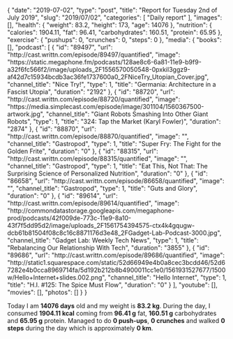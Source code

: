 {
    "date": "2019-07-02",
    "type": "post",
    "title": "Report for Tuesday 2nd of July 2019",
    "slug": "2019\/07\/02",
    "categories": [
        "Daily report"
    ],
    "images": [],
    "health": {
        "weight": 83.2,
        "height": 173,
        "age": 14076
    },
    "nutrition": {
        "calories": 1904.11,
        "fat": 96.41,
        "carbohydrates": 160.51,
        "protein": 65.95
    },
    "exercise": {
        "pushups": 0,
        "crunches": 0,
        "steps": 0
    },
    "media": {
        "books": [],
        "podcast": [
            {
                "id": "89497",
                "url": "http:\/\/cast.writtn.com\/episode\/89497\/quantified",
                "image": "https:\/\/static.megaphone.fm\/podcasts\/128ae8c6-6a81-11e9-b9f9-a32f6fc566f2\/image\/uploads_2F1556570050548-0pxkil3ggz9-af42d7c15934bcdb3ac36fe1737600a0_2FNiceTry_Utopian_Cover.jpg",
                "channel_title": "Nice Try!",
                "type": 1,
                "title": "Germania: Architecture in a Fascist Utopia",
                "duration": "2192"
            },
            {
                "id": "88720",
                "url": "http:\/\/cast.writtn.com\/episode\/88720\/quantified",
                "image": "https:\/\/media.simplecast.com\/episode\/image\/301104\/1560367500-artwork.jpg",
                "channel_title": "Giant Robots Smashing Into Other Giant Robots",
                "type": 1,
                "title": "324: Tap the Market (Karyl Fowler)",
                "duration": "2874"
            },
            {
                "id": "88870",
                "url": "http:\/\/cast.writtn.com\/episode\/88870\/quantified",
                "image": "",
                "channel_title": "Gastropod",
                "type": 1,
                "title": "Super Fry: The Fight for the Golden Frite",
                "duration": "0"
            },
            {
                "id": "88315",
                "url": "http:\/\/cast.writtn.com\/episode\/88315\/quantified",
                "image": "",
                "channel_title": "Gastropod",
                "type": 1,
                "title": "Eat This, Not That: The Surprising Science of Personalized Nutrition",
                "duration": "0"
            },
            {
                "id": "86658",
                "url": "http:\/\/cast.writtn.com\/episode\/86658\/quantified",
                "image": "",
                "channel_title": "Gastropod",
                "type": 1,
                "title": "Guts and Glory",
                "duration": "0"
            },
            {
                "id": "89614",
                "url": "http:\/\/cast.writtn.com\/episode\/89614\/quantified",
                "image": "http:\/\/commondatastorage.googleapis.com\/megaphone-prod\/podcasts\/42f009de-773c-11e9-8a10-43f7f5dd95d2\/image\/uploads_2F1561754394575-ctx4k4gqugw-dcb61b81504f08c8c16c8871176d3e48_2FGadget-Lab-Podcast-3000.jpg",
                "channel_title": "Gadget Lab: Weekly Tech News",
                "type": 1,
                "title": "Rebalancing Our Relationship With Tech",
                "duration": "3855"
            },
            {
                "id": "89686",
                "url": "http:\/\/cast.writtn.com\/episode\/89686\/quantified",
                "image": "http:\/\/static1.squarespace.com\/static\/52d66949e4b0a8cec3bcdd46\/52d67282e4b0cca8969714fa\/5d192b212b8b4900011cc1e0\/1561931527677\/1500w\/Hello+Internet+slides.002.png",
                "channel_title": "Hello Internet",
                "type": 1,
                "title": "H.I. #125: The Spice Must Flow",
                "duration": "0"
            }
        ],
        "youtube": [],
        "movies": [],
        "photos": []
    }
}

Today I am <strong>14076 days</strong> old and my weight is <strong>83.2 kg</strong>. During the day, I consumed <strong>1904.11 kcal</strong> coming from <strong>96.41 g</strong> fat, <strong>160.51 g</strong> carbohydrates and <strong>65.95 g</strong> protein. Managed to do <strong>0 push-ups</strong>, <strong>0 crunches</strong> and walked <strong>0 steps</strong> during the day which is approximately <strong>0 km</strong>.